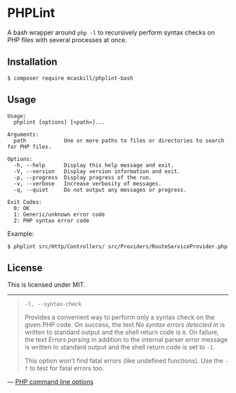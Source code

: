 # PHPLint

A bash wrapper around `php -l` to recursively perform syntax checks on PHP files with several processes at once.

## Installation

```console
$ composer require mcaskill/phplint-bash
```

## Usage

```
Usage:
  phplint [options] [<path>]...

Arguments:
  path            One or more paths to files or directories to search for PHP files.

Options:
  -h, --help      Display this help message and exit.
  -V, --version   Display version information and exit.
  -p, --progress  Display progress of the run.
  -v, --verbose   Increase verbosity of messages.
  -q, --quiet     Do not output any messages or progress.

Exit Codes:
  0: OK
  1: Generic/unknown error code
  2: PHP syntax error code
```

Example:

```
$ phplint src/Http/Controllers/ src/Providers/RouteServiceProvider.php
```

## License

This is licensed under MIT.

---

> `-l, --syntax-check`
> 
> Provides a convenient way to perform only a syntax check on the given PHP code. On success, the text _No syntax errors detected in <filename>_ is written to standard output and the shell return code is `0`. On failure, the text _Errors parsing <filename>_ in addition to the internal parser error message is written to standard output and the shell return code is set to `-1`.
> 
> This option won't find fatal errors (like undefined functions). Use the `-f` to test for fatal errors too.

— [PHP command line options](http://php.net/manual/en/features.commandline.options.php)
